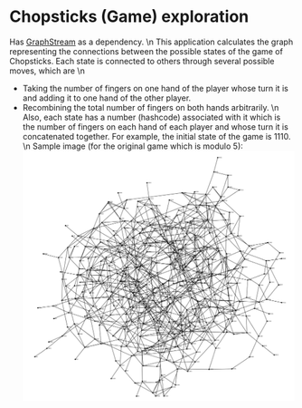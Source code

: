 # Chopsticks (Game) exploration
Has [GraphStream](http://graphstream-project.org/) as a dependency.  \n
This application calculates the graph representing the connections between the possible states of the game of Chopsticks.
Each state is connected to others through several possible moves, which are  \n
* Taking the number of fingers on one hand of the player whose turn it is and adding it to one hand of the other player.
* Recombining the total number of fingers on both hands arbitrarily. \n
Also, each state has a number (hashcode) associated with it which is the number of fingers on each hand of each player
and whose turn it is concatenated together. For example, the initial state of the game is 1110. \n
Sample image (for the original game which is modulo 5):
![Graph of game states](/src/rpsgame/images/graph.png)
